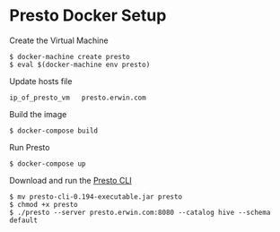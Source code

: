 # Presto Docker Setup

Create the Virtual Machine
```
$ docker-machine create presto
$ eval $(docker-machine env presto)
```

Update hosts file
```
ip_of_presto_vm   presto.erwin.com
```

Build the image
```
$ docker-compose build
```

Run Presto
```
$ docker-compose up
```

Download and run the [Presto CLI](https://repo1.maven.org/maven2/com/facebook/presto/presto-cli/0.194/presto-cli-0.194-executable.jar)
```
$ mv presto-cli-0.194-executable.jar presto
$ chmod +x presto
$ ./presto --server presto.erwin.com:8080 --catalog hive --schema default
```